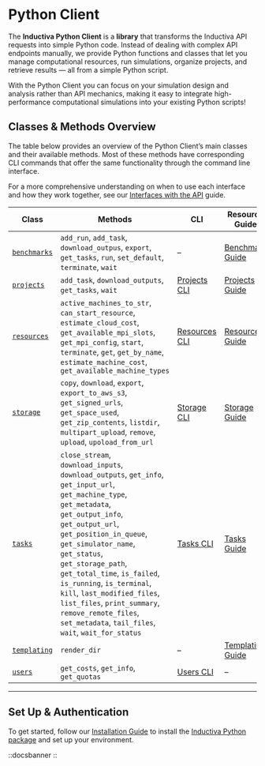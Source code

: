 # Python Client

The **Inductiva Python Client** is a **library** that transforms the Inductiva API requests into simple Python code. Instead of dealing with complex API endpoints manually, we provide Python functions and classes that let you manage computational resources, run simulations, organize projects, and retrieve results — all from a simple Python script.

With the Python Client you can focus on your simulation design and analysis rather than API mechanics, making it easy to integrate high-performance computational simulations into your existing Python scripts!

## Classes & Methods Overview

The table below provides an overview of the Python Client’s main classes and their available methods. Most of these methods have corresponding CLI commands that offer the same functionality through the command line interface.

For a more comprehensive understanding on when to use each interface and how they work together, see our [Interfaces with the API](http://inductiva.ai/guides/how-it-works/building-blocks/index) guide.

| Class                                   | Methods                                                                                                                                                                                                                                                                                                                                                                                                                                                | CLI               | Resource Guide                                                                           |
|-----------------------------------------|--------------------------------------------------------------------------------------------------------------------------------------------------------------------------------------------------------------------------------------------------------------------------------------------------------------------------------------------------------------------------------------------------------------------------------------------------------|-------------------|------------------------------------------------------------------------------------------|
| [`benchmarks`](inductiva.benchmarks.md) | `add_run`, `add_task`, `download_outpus`, `export`, `get_tasks`, `run`, `set_default`, `terminate`, `wait`                                                                                                                                                                                                                                                                                                                                             | –                 | [Benchmark Guide](https://inductiva.ai/guides/scale-up/benchmark/index)                  |
| [`projects`](inductiva.projects.md)     | `add_task`, `download_outputs`, `get_tasks`, `wait`                                                                                                                                                                                                                                                                                                                                                                                                    | [Projects CLI]()  | [Projects Guide](https://inductiva.ai/guides/scale-up/projects/index)                    |
| [`resources`](inductiva.resources.md)   | `active_machines_to_str`, `can_start_resource`, `estimate_cloud_cost`, `get_available_mpi_slots`, `get_mpi_config`, `start`, `terminate`, `get`, `get_by_name`, `estimate_machine_cost`, `get_available_machine_types`                                                                                                                                                                                                                                 | [Resources CLI]() | [Resources Guide](https://inductiva.ai/guides/how-it-works/machines/index)               |
| [`storage`](inductiva.storage.md)       | `copy`, `download`, `export`, `export_to_aws_s3`, `get_signed_urls`, `get_space_used`, `get_zip_contents`, `listdir`, `multipart_upload`, `remove`, `upload`, `upoload_from_url`                                                                                                                                                                                                                                                                       | [Storage CLI]()   | [Storage Guide](https://inductiva.ai/guides/how-it-works/intro/data_flow)                |
| [`tasks`](inductiva.tasks.md)           | `close_stream`, `download_inputs`, `download_outputs`, `get_info`, `get_input_url`, `get_machine_type`, `get_metadata`, `get_output_info`, `get_output_url`, `get_position_in_queue`, `get_simulator_name`, `get_status`, `get_storage_path`, `get_total_time`, `is_failed`, `is_running`, `is_terminal`, `kill`, `last_modified_files`, `list_files`, `print_summary`, `remove_remote_files`, `set_metadata`, `tail_files`, `wait`, `wait_for_status` | [Tasks CLI]()     | [Tasks Guide](https://inductiva.ai/guides/how-it-works/tasks/index)                      |
| [`templating`](inductiva.templating.md) | `render_dir`                                                                                                                                                                                                                                                                                                                                                                                                                                           | –                 | [Templating Guide](https://inductiva.ai/guides/scale-up/parallel-simulations/templating) |
| [`users`](inductiva.users.md)           | `get_costs`, `get_info`, `get_quotas`                                                                                                                                                                                                                                                                                                                                                                                                                  | [Users CLI]()     | –                                                                                        |

---

## Set Up & Authentication

To get started, follow our [Installation Guide](https://inductiva.ai/guides/how-it-works/get-started/install-guide) to install the [Inductiva Python package](https://pypi.org/project/inductiva/) and set up your environment.

::docsbanner
::
